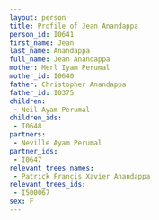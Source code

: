 ```yaml
---
layout: person
title: Profile of Jean Anandappa
person_id: I0641
first_name: Jean
last_name: Anandappa
full_name: Jean Anandappa
mother: Merl Iyam Perumal
mother_id: I0640
father: Christopher Anandappa
father_id: I0375
children:
 - Neil Ayam Perumal
children_ids:
 - I0648
partners:
 - Neville Ayam Perumal
partner_ids:
 - I0647
relevant_trees_names:
 - Patrick Francis Xavier Anandappa
relevant_trees_ids:
 - I500067
sex: F
---
```


